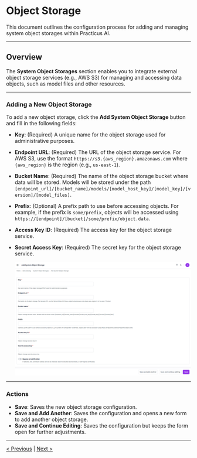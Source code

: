 # Object Storage

This document outlines the configuration process for adding and managing system object storages within Practicus AI.

---

## Overview

The **System Object Storages** section enables you to integrate external object storage services (e.g., AWS S3) for managing and accessing data objects, such as model files and other resources.

---

### Adding a New Object Storage

To add a new object storage, click the **Add System Object Storage** button and fill in the following fields:

- **Key**: (Required) A unique name for the object storage used for administrative purposes.
- **Endpoint URL**: (Required) The URL of the object storage service. For AWS S3, use the format `https://s3.{aws_region}.amazonaws.com` where `{aws_region}` is the region (e.g., `us-east-1`).
- **Bucket Name**: (Required) The name of the object storage bucket where data will be stored. Models will be stored under the path `[endpoint_url]/[bucket_name]/models/[model_host_key]/[model_key]/[version]/[model_files]`.
- **Prefix**: (Optional) A prefix path to use before accessing objects. For example, if the prefix is `some/prefix`, objects will be accessed using `https://[endpoint]/[bucket]/some/prefix/object.data`.
- **Access Key ID**: (Required) The access key for the object storage service.
- **Secret Access Key**: (Required) The secret key for the object storage service.

    ![](img/obj_01.png)

---

### Actions

- **Save**: Saves the new object storage configuration.
- **Save and Add Another**: Saves the configuration and opens a new form to add another object storage.
- **Save and Continue Editing**: Saves the configuration but keeps the form open for further adjustments.

---

[< Previous](git-config.md) | [Next >](add-on-services.md)
